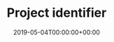 ---
title: 'Project identifier'
field: 'cg.identifier.project'
slug: 'cg-identifier-project'
description: 'Project identifier.'
required: False
vocabulary: 'cg-identifier-project.txt'
policy: 'Free text, with suggested values from vocabulary.'
date: '2019-05-04T00:00:00+00:00'
---
